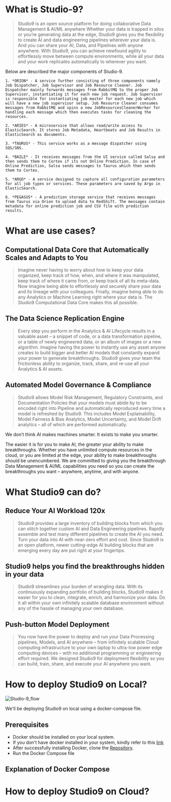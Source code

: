 
# What is Studio-9?
> Studio9 is an open source platform for doing collaborative Data Management & AI/ML anywhere Whether your data is trapped in silos or you’re generating data at the edge, Studio9 gives you the flexibility to create AI and data engineering pipelines wherever your data is. And you can share your AI, Data, and Pipelines with anyone anywhere. With Studio9, you can achieve newfound agility to effortlessly move between compute environments, while all your data and your work replicates automatically to wherever you want.

Below are described the major components of Studio-9. 
```
1. *ORION* - A service further consisting of three components namely Job Dispatcher, Job Supervisor and Job Resource Cleaner. Job Dispatcher mainly forwards messages from RabbitMQ to the proper Job Supervisor, instantiating it for each new job request. Job Supervisor is responsible for instantiating job master for each new job which will have a new job supervisor setup. Job Resource Cleaner consumes messages from RabbitMQ and spins a new JobResourcesCleanerWorker for handling each message which then executes tasks for cleaning the resources. 

2. *ARIES* - A microservice that allows read/write access to ElasticSearch. It stores Job Metadata, Heartbeats and Job Results in ElasticSearch as documents. 

3. *TAURUS* - This service works as a message dispatcher using SQS/SNS.

4. *BAILE* - It receives messages from the UI service called Salsa and then sends them to Cortex if its not Online Prediction. In case of Online Prediction, Salsa sends messages to Taurus which then sends them to Cortex.

5. *ARGO* - A service designed to capture all configuration parameters for all job types or services. These parameters are saved by Argo in ElasticSearch. 

6. *PEGASUS* - A prediction storage service that receives messages from Taurus via Orion to upload data to RedShift. The messages contain metadata for online prediction job and CSV file with prediction results. 
```

# What are use cases?

## Computational Data Core that Automatically Scales and Adapts to You
>Imagine never having to worry about how to keep your data organized, keep track of how, when, and where it was manipulated, keep track of where it came from, or keep track of all its meta-data. Now imagine being able to effortlessly and securely share your data and its lineage with your colleagues. Finally, imagine being able to do any Analytics or Machine Learning right where your data is. The Studio9 Computational Data Core makes this all possible.

## The Data Science Replication Engine
>Every step you perform in the Analytics & AI Lifecycle results in a valuable asset – a snippet of code, or a data transformation pipeline, or a table of newly engineered data, or an album of images or a new algorithm. Imagine having the power to instantly use any asset anyone creates to build bigger and better AI models that constantly expand your power to generate breakthroughs. Studio9 gives your team the frictionless ability to organize, track, share, and re-use all your Analytics & AI assets.


## Automated Model Governance & Compliance
>Studio9 allows Model Risk Management, Regulatory Constraints, and Documentation Policies that your models must abide by to be encoded right into Pipeline and automatically reproduced every time a model is refreshed by Studio9. This includes Model Explainability, Model Fairness & Bias Analytics, Model Uncertainty, and Model Drift analytics – all of which are performed automatically.

We don’t think AI makes machines smarter. It exists to make you smarter.

The easier it is for you to make AI, the greater your ability to make breakthroughs. Whether you have unlimited compute resources in the cloud, or you are limited at the edge, your ability to make breakthroughs should be unencumbered. We are committed to giving you the breakthrough Data Management & AI/ML capabilities you need so you can create the breakthroughs you want – anywhere, anytime, and with anyone.


# What Studio9 can do?

## Reduce Your AI Workload 120x
>Studio9 provides a large inventory of building blocks from which you can stitch together custom AI and Data Engineering pipelines. Rapidly assemble and test many different pipelines to create the AI you need. Turn your data into AI with near-zero effort and cost. Since Studio9 is an open platform, newer cutting-edge AI building blocks that are emerging every day are put right at your fingertips.

## Studio9 helps you find the breakthroughs hidden in your data
>Studio9 streamlines your burden of wrangling data. With its continuously expanding portfolio of building blocks, Studio9 makes it easier for you to clean, integrate, enrich, and harmonize your data. Do it all within your own infinitely scalable database environment without any of the hassle of managing your own database.

## Push-button Model Deployment
>You now have the power to deploy and run your Data Processing pipelines, Models, and AI anywhere – from infinitely scalable Cloud computing infrastructure to your own laptop to ultra-low power edge computing devices – with no additional programming or engineering effort required. We designed Studio9 for deployment flexibility so you can build, train, share, and execute your AI anywhere you want.


# How to deploy Studio9 on Local?
![Studio-9_flow](https://user-images.githubusercontent.com/86958663/171150086-22fb8783-bc07-45a0-a989-d100a3f50de8.png)


We'll be deploying Studio9 on local using a docker-compose file.

## Prerequisites

- Docker should be installed on your local system.
- If you don't have docker installed in your system, kindly refer to this [link](https://docs.docker.com/engine/install/ubuntu/)
- After successfully installing Docker, clone the [Repository](https://github.com/knoldus/Studio-9.git).
- Run the Docker Compose file


## Explanation of Docker Compose

  

# How to deploy Studio9 on Cloud?
